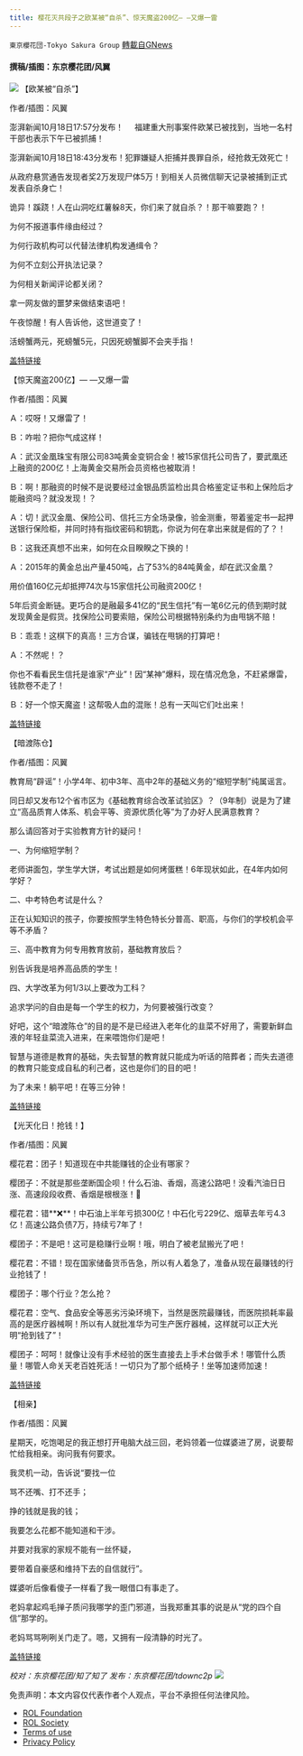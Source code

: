 ```yaml
---
title: 樱花灭共段子之欧某被“自杀”、惊天魔盗200亿— —又爆一雷
---
```

`東京櫻花団-Tokyo Sakura Group` [轉載自GNews](https://gnews.org/zh-hans/1630764/)

#### 撰稿/插图：东京樱花团/风翼
![](https://assets.gnews.org/wp-content/uploads/2021/10/2323.jpg)
【欧某被“自杀”】

作者/插图：风翼

澎湃新闻10月18日17:57分发布！     福建重大刑事案件欧某已被找到，当地一名村干部也表示下午已被抓捕！

澎湃新闻10月18日18:43分发布！犯罪嫌疑人拒捕并畏罪自杀，经抢救无效死亡！

从政府悬赏通告发现者奖2万发现尸体5万！到相关人员微信聊天记录被捕到正式发表自杀身亡！

诡异！蹊跷！人在山洞吃红薯躲8天，你们来了就自杀？！那干嘛要跑？！

为何不报道事件缘由经过？

为何行政机构可以代替法律机构发通缉令？

为何不立刻公开执法记录？

为何相关新闻评论都关闭？

拿一网友做的噩梦来做结束语吧！

午夜惊醒！有人告诉他，这世道变了！

活螃蟹两元，死螃蟹5元，只因死螃蟹脚不会夹手指！

[盖特链接](https://www.gettr.com/post/pel8hz56e7)

【惊天魔盗200亿】— —又爆一雷

作者/插图：风翼

Ａ：哎呀！又爆雷了！

Ｂ：咋啦？把你气成这样！

Ａ：武汉金凰珠宝有限公司83吨黄金变铜合金！被15家信托公司告了，要武凰还上融资的200亿！上海黄金交易所会员资格也被取消！

Ｂ：啊！那融资的时候不是说要经过金银品质监检出具合格鉴定证书和上保险后才能融资吗？就没发现！？

Ａ：切！武汉金凰、保险公司、信托三方全场录像，验金测重，带着鉴定书一起押送银行保险柜，并同时持有指纹密码和钥匙，你说为何在拿出来就是假的了？！

Ｂ：这我还真想不出来，如何在众目睽睽之下换的！

Ａ：2015年的黄金总出产量450吨，占了53%的84吨黄金，却在武汉金凰？

用价值160亿元却抵押74次与15家信托公司融资200亿！

5年后资金断链。更巧合的是融最多41亿的“民生信托”有一笔6亿元的债到期时就发现黄金是假货。找保险公司要索赔，保险公司根据特别条约为由甩锅不赔！

Ｂ：乖乖！这棋下的真高！三方合谋，骗钱在甩锅的打算吧！

Ａ：不然呢！？

你也不看看民生信托是谁家“产业”！因“某神”爆料，现在情况危急，不赶紧爆雷，钱款卷不走了！

Ｂ：好一个惊天魔盗！这帮吸人血的混账！总有一天叫它们吐出来！

[盖特链接](https://www.gettr.com/post/peijw76963)

【暗渡陈仓】

作者/插图：风翼

教育局“辟谣”！小学4年、初中3年、高中2年的基础义务的“缩短学制”纯属谣言。

同日却又发布12个省市区为《基础教育综合改革试验区》？（9年制）说是为了建立“高品质育人体系、机会平等、资源优质化等”为了办好人民满意教育？

那么请回答对于实验教育方针的疑问！

一、为何缩短学制？

老师讲面包，学生学大饼，考试出题是如何烤蛋糕！6年现状如此，在4年内如何学好？

二、中考特色考试是什么？

正在认知知识的孩子，你要按照学生特色特长分普高、职高，与你们的学校机会平等不矛盾？

三、高中教育为何专用教育放前，基础教育放后？

别告诉我是培养高品质的学生！

四、大学改革为何1/3以上要改为工科？

追求学问的自由是每一个学生的权力，为何要被强行改变？

好吧，这个“暗渡陈仓”的目的是不是已经进入老年化的韭菜不好用了，需要新鲜血液的年轻韭菜流入进来，在来喂饱你们是吧！

智慧与道德是教育的基础，失去智慧的教育就只能成为听话的陪葬者；而失去道德的教育只能变成自私的利己者，这也是你们的目的吧！

为了未来！躺平吧！在等三分钟！

[盖特链接](https://www.gettr.com/post/pen8e22bae)

【光天化日！抢钱！】

作者/插图：风翼

樱花君：团子！知道现在中共能赚钱的企业有哪家？

樱团子：不就是那些垄断国企呗！什么石油、香烟，高速公路吧！没看汽油日日涨、高速段段收费、香烟是根根涨！**😤**

樱花君：错**❌**！中石油上半年亏损300亿！中石化亏229亿、烟草去年亏4.3亿！高速公路负债7万，持续亏7年了！

樱团子：不是吧！这可是稳赚行业啊！哦，明白了被老鼠搬光了吧！

樱花君：不错！现在国家储备货币告急，所以有人着急了，准备从现在最赚钱的行业抢钱了！

樱团子：哪个行业？怎么抢？

樱花君：空气、食品安全等恶劣污染环境下，当然是医院最赚钱，而医院损耗率最高的是医疗器械啊！所以有人就批准华为可生产医疗器械，这样就可以正大光明“抢到钱了”！

樱团子：呵呵！就像让没有手术经验的医生直接去上手术台做手术！哪管什么质量！哪管人命关天老百姓死活！一切只为了那个纸椅子！坐等加速师加速！

[盖特链接](https://www.gettr.com/post/pesbiw6d50)

【相亲】

作者/插图：风翼

星期天，吃饱喝足的我正想打开电脑大战三回，老妈领着一位媒婆进了房，说要帮忙给我相亲。询问我有何要求。

我灵机一动，告诉说“要找一位

骂不还嘴、打不还手；

挣的钱就是我的钱；

我要怎么花都不能知道和干涉。

并要对我家的家规不能有一丝怀疑，

要带着自豪感和维持下去的自信就行”。

媒婆听后像看傻子一样看了我一眼借口有事走了。

老妈拿起鸡毛掸子质问我哪学的歪门邪道，当我郑重其事的说是从“党的四个自信”那学的。

老妈骂骂咧咧关门走了。嗯，又拥有一段清静的时光了。

[盖特链接](https://www.gettr.com/post/peuro3542e)

*校对：东京樱花团/知了知了
发布：东京樱花团/tdownc2p*
![](https://assets.gnews.org/wp-content/uploads/2021/08/image0-1-36.jpg)
 

免责声明：本文内容仅代表作者个人观点，平台不承担任何法律风险。

- [ROL Foundation](https://rolfoundation.org/)
- [ROL Society](https://rolsociety.org/)
- [Terms of use](https://gnews.org/terms-of-use-3/)
- [Privacy Policy](https://gnews.org/privacy-policy/)
